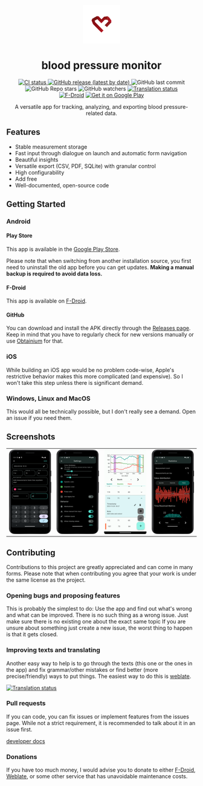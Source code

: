 <div align="center">  
  <img src="https://github.com/NobodyForNothing/blood-pressure-monitor-fl/blob/79b8a2d38703a5ff6d491019ba51b0374c39963a/android/app/src/main/res/drawable/icon.png" width="20%" height="20%"></img>
</div>


<h1 align="center"> blood pressure monitor </h1>
<div align="center">
  <a href="[https://github.com/NobodyForNothing/blood-pressure-monitor-fl/actions/workflows/CI.yml">
    <img src="https://github.com/NobodyForNothing/blood-pressure-monitor-fl/actions/workflows/CI.yml/badge.svg" alt="CI status" />
  </a>
  <a href="https://github.com/NobodyForNothing/blood-pressure-monitor-fl/releases/latest">
    <img alt="GitHub release (latest by date)" src="https://img.shields.io/github/v/release/NobodyForNothing/blood-pressure-monitor-fl">
  </a>
  <img alt="GitHub last commit" src="https://img.shields.io/github/last-commit/NobodyForNothing/blood-pressure-monitor-fl">
  <img alt="GitHub Repo stars" src="https://img.shields.io/github/stars/NobodyForNothing/blood-pressure-monitor-fl">
  <img alt="GitHub watchers" src="https://img.shields.io/github/watchers/NobodyForNothing/blood-pressure-monitor-fl">
  <a href="https://hosted.weblate.org/engage/blood-pressure-monitor-fl/">
    <img src="https://hosted.weblate.org/widgets/blood-pressure-monitor-fl/-/svg-badge.svg" alt="Translation status" />
  </a>
</div>
<div align="center">
  <a href='https://f-droid.org/en/packages/com.derdilla.bloodPressureApp'><img alt="F-Droid" height=40 src="https://gitlab.com/fdroid/artwork/-/raw/master/fdroid-logo-2015/available-on-fdroid.svg"></a>
  <a href='https://play.google.com/store/apps/details?id=com.derdilla.bloodPressureApp&pcampaignid=pcampaignidMKT-Other-global-all-co-prtnr-py-PartBadge-Mar2515-1'><img height=45 alt='Get it on Google Play' src='https://play.google.com/intl/en_us/badges/static/images/badges/en_badge_web_generic.png'/></a>
</div>
<p align="center">
  A versatile app for tracking, analyzing, and exporting blood pressure-related data.
</p>

## Features

- Stable measurement storage
- Fast input through dialogue on launch and automatic form navigation
- Beautiful insights
- Versatile export (CSV, PDF, SQLite) with granular control
- High configurability
- Add free
- Well-documented, open-source code

## Getting Started

### Android

#### Play Store
This app is available in the [Google Play Store](https://play.google.com/store/apps/details?id=com.derdilla.bloodPressureApp). 

Please note that when switching from another installation source, you first need to uninstall the old app before you can get updates. **Making a manual backup is required to avoid data loss.**

#### F-Droid
This app is available on [F-Droid](https://f-droid.org/en/packages/com.derdilla.bloodPressureApp/). 

#### GitHub
You can download and install the APK directly through the [Releases page](https://github.com/NobodyForNothing/blood-pressure-monitor-fl/releases). Keep in mind that you have to regularly check for new versions manually or use [Obtainium](https://github.com/ImranR98/Obtainium) for that.

### iOS
While building an iOS app would be no problem code-wise, Apple's restrictive behavior makes this more complicated (and expensive). So I won't take this step unless there is significant demand. 

### Windows, Linux and MacOS
This would all be technically possible, but I don't really see a demand. Open an issue if you need them.

## Screenshots
<table style="width: 100%; border-collapse: collapse;">
  <tr>
    <td><img src="https://github.com/NobodyForNothing/blood-pressure-monitor-fl/blob/main/fastlane/metadata/android/en-US/images/phoneScreenshots/01-example_add.png?raw=true" height="100%" alt="Home"></img></td>
    <td><img src="https://github.com/NobodyForNothing/blood-pressure-monitor-fl/blob/main/fastlane/metadata/android/en-US/images/phoneScreenshots/03-example_settings.png?raw=true" height="100%" alt="Settings"></img></td>
  <td><img src="https://github.com/NobodyForNothing/blood-pressure-monitor-fl/blob/main/fastlane/metadata/android/en-US/images/phoneScreenshots/02-example_home.png?raw=true" height="100%" alt="Home"></img></td>
    <td><img src="https://github.com/NobodyForNothing/blood-pressure-monitor-fl/blob/main/fastlane/metadata/android/en-US/images/phoneScreenshots/04-example_stats.png?raw=true" height="100%" alt="Statistics"></img></td>
  </tr>
</table>

## Contributing
Contributions to this project are greatly appreciated and can come in many forms. Please note that when contributing you agree that your work is under the same license as the project.

### Opening bugs and proposing features
This is probably the simplest to do: Use the app and find out what's wrong and what can be improved. There is no such thing as a wrong issue. Just make sure there is no existing one about the exact same topic If you are unsure about something just create a new issue, the worst thing to happen is that it gets closed.

### Improving texts and translating
Another easy way to help is to go through the texts (this one or the ones in the app) and fix grammar/other mistakes or find better (more precise/friendly) ways to put things.
The easiest way to do this is [weblate](https://hosted.weblate.org/engage/blood-pressure-monitor-fl/).

[![Translation status](https://hosted.weblate.org/widgets/blood-pressure-monitor-fl/-/multi-auto.svg)](https://hosted.weblate.org/engage/blood-pressure-monitor-fl/)


### Pull requests
If you can code, you can fix issues or implement features from the issues page. While not a strict requirement, it is recommended to talk about it in an issue first.

[developer docs](https://bpapp.derdilla.com/)

### Donations
If you have too much money, I would advise you to donate to either [F-Droid](https://f-droid.org/en/donate/), [Weblate](https://weblate.org/en/donate/), or some other service that has unavoidable maintenance costs.
